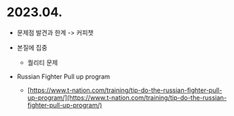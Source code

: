 # 2023.04.

* 문제점 발견과 한계 -> 커피챗
* 본질에 집중
  * 퀄리티 문제



* Russian Fighter Pull up program
  * [https://www.t-nation.com/training/tip-do-the-russian-fighter-pull-up-program/](https://www.t-nation.com/training/tip-do-the-russian-fighter-pull-up-program/)
